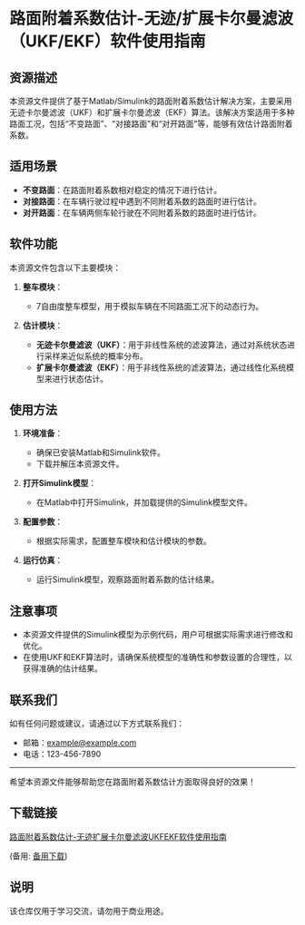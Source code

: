 # 路面附着系数估计-无迹/扩展卡尔曼滤波（UKF/EKF）软件使用指南

## 资源描述

本资源文件提供了基于Matlab/Simulink的路面附着系数估计解决方案，主要采用无迹卡尔曼滤波（UKF）和扩展卡尔曼滤波（EKF）算法。该解决方案适用于多种路面工况，包括“不变路面”、“对接路面”和“对开路面”等，能够有效估计路面附着系数。

## 适用场景

- **不变路面**：在路面附着系数相对稳定的情况下进行估计。
- **对接路面**：在车辆行驶过程中遇到不同附着系数的路面时进行估计。
- **对开路面**：在车辆两侧车轮行驶在不同附着系数的路面时进行估计。

## 软件功能

本资源文件包含以下主要模块：

1. **整车模块**：
   - 7自由度整车模型，用于模拟车辆在不同路面工况下的动态行为。

2. **估计模块**：
   - **无迹卡尔曼滤波（UKF）**：用于非线性系统的滤波算法，通过对系统状态进行采样来近似系统的概率分布。
   - **扩展卡尔曼滤波（EKF）**：用于非线性系统的滤波算法，通过线性化系统模型来进行状态估计。

## 使用方法

1. **环境准备**：
   - 确保已安装Matlab和Simulink软件。
   - 下载并解压本资源文件。

2. **打开Simulink模型**：
   - 在Matlab中打开Simulink，并加载提供的Simulink模型文件。

3. **配置参数**：
   - 根据实际需求，配置整车模块和估计模块的参数。

4. **运行仿真**：
   - 运行Simulink模型，观察路面附着系数的估计结果。

## 注意事项

- 本资源文件提供的Simulink模型为示例代码，用户可根据实际需求进行修改和优化。
- 在使用UKF和EKF算法时，请确保系统模型的准确性和参数设置的合理性，以获得准确的估计结果。

## 联系我们

如有任何问题或建议，请通过以下方式联系我们：
- 邮箱：example@example.com
- 电话：123-456-7890

---

希望本资源文件能够帮助您在路面附着系数估计方面取得良好的效果！

## 下载链接
[路面附着系数估计-无迹扩展卡尔曼滤波UKFEKF软件使用指南](https://pan.quark.cn/s/e3b600a13f04) 

(备用: [备用下载](https://pan.baidu.com/s/1bnprAMBZfomy8uww-5X_Qw?pwd=1234))

## 说明

该仓库仅用于学习交流，请勿用于商业用途。
